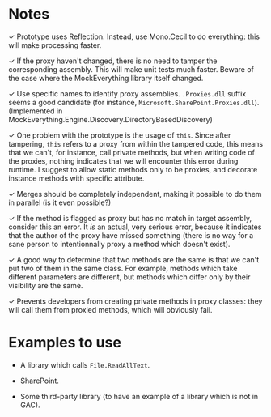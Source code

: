 ﻿# Notes

 ✓ Prototype uses Reflection. Instead, use Mono.Cecil to do everything: this will make processing faster.

 ✓ If the proxy haven't changed, there is no need to tamper the corresponding assembly. This will make unit tests much faster. Beware of the case where the MockEverything library itself changed.

 ✓ Use specific names to identify proxy assemblies. `.Proxies.dll` suffix seems a good candidate (for instance, `Microsoft.SharePoint.Proxies.dll`). (Implemented in MockEverything.Engine.Discovery.DirectoryBasedDiscovery)

 ✓ One problem with the prototype is the usage of `this`. Since after tampering, `this` refers to a proxy from within the tampered code, this means that we can't, for instance, call private methods, but when writing code of the proxies, nothing indicates that we will encounter this error during runtime. I suggest to allow static methods only to be proxies, and decorate instance methods with specific attribute.

 ✓ Merges should be completely independent, making it possible to do them in parallel (is it even possible?)

 ✓ If the method is flagged as proxy but has no match in target assembly, consider this an error. It *is* an actual, very serious error, because it indicates that the author of the proxy have missed something (there is no way for a sane person to intentionnally proxy a method which doesn't exist).

 ✓ A good way to determine that two methods are the same is that we can't put two of them in the same class. For example, methods which take different parameters are different, but methods which differ only by their visibility are the same.

 ✓ Prevents developers from creating private methods in proxy classes: they will call them from proxied methods, which will obviously fail.

# Examples to use

 - A library which calls `File.ReadAllText`.

 - SharePoint.

 - Some third-party library (to have an example of a library which is not in GAC).
